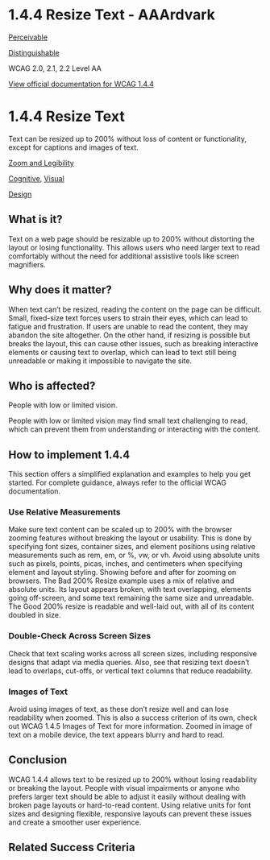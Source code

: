 # 1.4.4 Resize Text - AAArdvark

[Perceivable](https://aaardvarkaccessibility.com/wcag-principle/perceivable/)

[Distinguishable](https://aaardvarkaccessibility.com/wcag-guideline/distinguishable/)

WCAG 2.0, 2.1, 2.2
Level AA

[View official documentation for WCAG 1.4.4](https://www.w3.org/WAI/WCAG22/Understanding/resize-text.html)

# 1.4.4 Resize Text

Text can be resized up to 200% without loss of content or functionality, except for captions and images of text.

[Zoom and Legibility](https://aaardvarkaccessibility.com/wcag-theme/zoom-and-legibility/) 

 

[Cognitive](https://aaardvarkaccessibility.com/wcag-disability/cognitive/), [Visual](https://aaardvarkaccessibility.com/wcag-disability/visual/) 

 

[Design](https://aaardvarkaccessibility.com/wcag-responsibility/design/) 

## What is it?

Text on a web page should be resizable up to 200% without distorting the layout or losing functionality. This allows users who need larger text to read comfortably without the need for additional assistive tools like screen magnifiers.

## Why does it matter?

When text can’t be resized, reading the content on the page can be difficult. Small, fixed-size text forces users to strain their eyes, which can lead to fatigue and frustration. If users are unable to read the content, they may abandon the site altogether.
On the other hand, if resizing is possible but breaks the layout, this can cause other issues, such as breaking interactive elements or causing text to overlap, which can lead to text still being unreadable or making it impossible to navigate the site.

## Who is affected?

People with low or limited vision.

People with low or limited vision may find small text challenging to read, which can prevent them from understanding or interacting with the content.

## How to implement 1.4.4

This section offers a simplified explanation and examples to help you get started. For complete guidance, always refer to the official WCAG documentation.

### Use Relative Measurements

Make sure text content can be scaled up to 200% with the browser zooming features without breaking the layout or usability. This is done by specifying font sizes, container sizes, and element positions using relative measurements such as rem, em, or %, vw, or vh.
Avoid using absolute units such as pixels, points, picas, inches, and centimeters when specifying element and layout styling.
Showing before and after for zooming on browsers. The Bad 200% Resize example uses a mix of relative and absolute units. Its layout appears broken, with text overlapping, elements going off-screen, and some text remaining the same size and unreadable. The Good 200% resize is readable and well-laid out, with all of its content doubled in size.
### Double-Check Across Screen Sizes

Check that text scaling works across all screen sizes, including responsive designs that adapt via media queries. Also, see that resizing text doesn’t lead to overlaps, cut-offs, or vertical text columns that reduce readability.
### Images of Text

Avoid using images of text, as these don’t resize well and can lose readability when zoomed. This is also a success criterion of its own, check out WCAG 1.4.5 Images of Text for more information.
Zoomed in image of text on a mobile device, the text appears blurry and hard to read.

## Conclusion

WCAG 1.4.4 allows text to be resized up to 200% without losing readability or breaking the layout. People with visual impairments or anyone who prefers larger text should be able to adjust it easily without dealing with broken page layouts or hard-to-read content. Using relative units for font sizes and designing flexible, responsive layouts can prevent these issues and create a smoother user experience.

## Related Success Criteria

